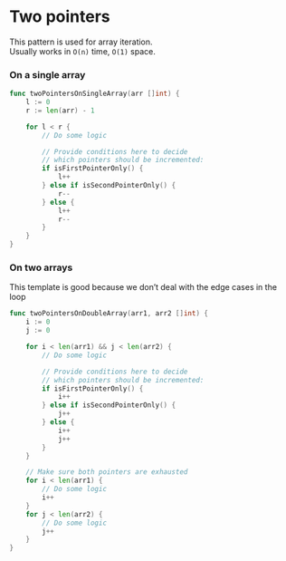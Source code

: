 # Two pointers

This pattern is used for array iteration.  
Usually works in `O(n)` time, `O(1)` space.

### On a single array
```go
func twoPointersOnSingleArray(arr []int) {
	l := 0
	r := len(arr) - 1

	for l < r {
		// Do some logic

		// Provide conditions here to decide
		// which pointers should be incremented:
		if isFirstPointerOnly() {
			l++
		} else if isSecondPointerOnly() {
			r--
		} else {
			l++
			r--
		}
	}
}

```

### On two arrays
This template is good because we don’t deal with the edge cases in the loop
```go
func twoPointersOnDoubleArray(arr1, arr2 []int) {
	i := 0
	j := 0

	for i < len(arr1) && j < len(arr2) {
		// Do some logic

		// Provide conditions here to decide
		// which pointers should be incremented:
		if isFirstPointerOnly() {
			i++
		} else if isSecondPointerOnly() {
			j++
		} else {
			i++
			j++
		}
	}

	// Make sure both pointers are exhausted
	for i < len(arr1) {
		// Do some logic
		i++
	}
	for j < len(arr2) {
		// Do some logic
		j++
	}
}

```
